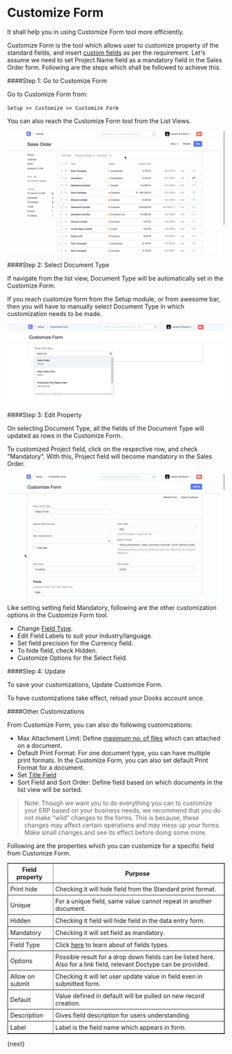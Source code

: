 <!-- add-breadcrumbs -->
# Customize Form

<!--markdown-->
It shall help you in using Customize Form tool more efficiently.

Customize Form is the tool which allows user to customize property of the standard fields, and insert [custom fields](/dooks/customize-dooks/custom-field.md) as per the requirement. Let's assume we need to set Project Name field as a mandatory field in the Sales Order form. Following are the steps which shall be followed to achieve this.

####Step 1: Go to Customize Form

Go to Customize Form from:

`Setup >> Customize >> Customize Form`

You can also reach the Customize Form tool from the List Views.

<img alt="Customize Form List" class="screenshot" src="./assets/customize-form-from-list-view.gif">

####Step 2: Select Document Type

If navigate from the list view, Document Type will be automatically set in the Customize Form.

If you reach customize form from the Setup module, or from awesome bar, then you will have to manually select Document Type in which customization needs to be made.

<img alt="Customize Form select doctype" class="screenshot" src="./assets/customize-form-select-doctype.png">

####Step 3: Edit Property

On selecting Document Type, all the fields of the Document Type will updated as rows in the Customize Form.

To customized Project field, click on the respective row, and check "Mandatory". With this, Project field will become mandatory in the Sales Order.

<img alt="Customize Form select doctype" class="screenshot" src="./assets/customize-form-edit-property.gif">

Like setting setting field Mandatory, following are the other customization options in the Customize Form tool.

* Change [Field Type](/dooks/customize-dooks/articles/field-types.md).
* Edit Field Labels to suit your industry/language.
* Set field precision for the Currency field.
* To hide field, check Hidden.
* Customize Options for the Select field.

####Step 4: Update

To save your customizations, Update Customize Form.

To have customizations take effect, reload your Dooks account once.

####Other Customizations

From Customize Form, you can also do following customizations:

* Max Attachment Limit: Define [maximum no. of files](/dooks/customize-dooks/articles/increase-max-attachments.md) which can attached on a document.
* Default Print Format: For one document type, you can have multiple print formats. In the Customize Form, you can also set default Print Format for a document.
* Set [Title Field](/dooks/customize-dooks/document-title.md)
* Sort Field and Sort Order: Define field based on which documents in the list view will be sorted.

>Note: Though we want you to do everything you can to customize your ERP based on your business needs, we recommend that you do not make “wild” changes to the forms. This is because, these changes may affect certain operations and may mess up your forms. Make small changes and see its effect before doing some more.

Following are the properties which you can customize for a specific field from Customize Form.

<style>
    td {
    padding:5px 10px 5px 5px;
    };
    img {
    align:center;
    };
table, th, td {
    border: 1px solid black;
    border-collapse: collapse;
}
</style>
<table border="1" width="700px">
  <tbody>
    <tr>
      <td style="text-align: center;"><b>Field property</b></td>
      <td style="text-align: center;"><b>Purpose</b></td>
    </tr>
    <tr>
      <td>Print hide</td>
      <td>Checking it will hide field from the Standard print format.</td>
    </tr>
    <tr>
      <td>Unique</td>
      <td>For a unique field, same value cannot repeat in another document.</td>
    </tr>
    <tr>
      <td>Hidden</td>
      <td>Checking it field will hide field in the data entry form.</td>
    </tr>
    <tr>
      <td>Mandatory</td>
      <td>Checking it will set field as mandatory.</td>
    </tr>
    <tr>
      <td>Field Type</td>
      <td>Click <a href="/dooks/customize-dooks/articles/field-types.html">here</a> to learn about of fields types.</td>
    </tr>
    <tr>
      <td>Options</td>
      <td>Possible result for a drop down fields can be listed here. Also for a link field, relevant Doctype can be provided.</td>
    </tr>
    <tr>
      <td>Allow on submit</td>
      <td>Checking it will let user update value in field even in submitted form.</td>
    </tr>
    <tr>
      <td>Default</td>
      <td>Value defined in default will be pulled on new record creation.</td>
    </tr>
    <tr>
      <td>Description</td>
      <td>Gives field description for users understanding.</td>
    </tr>
    <tr>
      <td>Label</td>
      <td>Label is the field name which appears in form.</td>
    </tr>
  </tbody>
</table>

{next}
